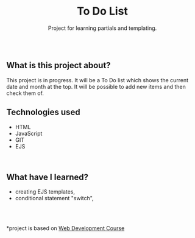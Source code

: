 <h1 align="center">To Do List</h1>
  <p align="center">Project for learning partials and templating.</p>
<br>
<br>

## What is this project about?
This project is in progress. It will be a To Do list which shows the current date and month at the top. It will be possible to add new items and then check them of.

## Technologies used
- HTML
- JavaScript
- GIT
- EJS
<br>

## What have I learned?
- creating EJS templates,
- conditional statement "switch",
<br>
<br>


*project is based on [Web Development Course](https://www.udemy.com/course/the-complete-web-development-bootcamp/)
